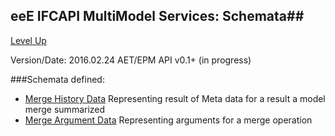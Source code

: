 ## eeE IFCAPI MultiModel Services: Schemata##

[Level Up](../README.md)

Version/Date: 2016.02.24 AET/EPM  API v0.1+ (in progress)

###Schemata defined:

* [Merge History Data](merge_history_data.md)	Representing result of Meta data for a result a model merge summarized
* [Merge Argument Data](merge_argument_data.md)	Representing arguments for a merge operation
